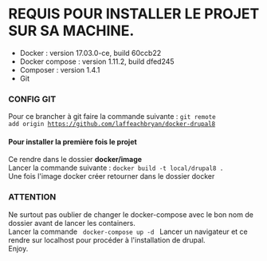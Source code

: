# REQUIS POUR INSTALLER LE PROJET SUR SA MACHINE. # 

* Docker : version 17.03.0-ce, build 60ccb22
* Docker compose : version 1.11.2, build dfed245
* Composer : version 1.4.1
* Git
### CONFIG GIT ###
Pour ce brancher à git faire la commande suivante : 
<code>git remote add origin https://github.com/laffeachbryan/docker-drupal8</code>
#### Pour installer la première fois le projet ####
Ce rendre dans le dossier <b>docker/image</b><br/>
Lancer la commande suivante : <code>docker build -t local/drupal8 .</code><br />
Une fois l'image docker créer retourner dans le dossier docker <br/>
### ATTENTION ###
Ne surtout pas oublier de changer le docker-compose avec le bon nom de dossier avant de lancer les containers.<br />
Lancer la commande <code> docker-compose up -d </code> 
Lancer un navigateur et ce rendre sur localhost pour procéder à l'installation de drupal.<br/>
Enjoy.
